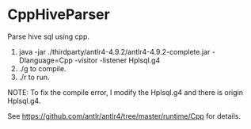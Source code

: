 # CppHiveParser

Parse hive sql using cpp.

1. java -jar ./thirdparty/antlr4-4.9.2/antlr4-4.9.2-complete.jar -Dlanguage=Cpp -visitor -listener Hplsql.g4
2. ./g to compile.
3. ./r to run.

NOTE: To fix the compile error, I modify the Hplsql.g4 and there is origin Hplsql.g4.

See https://github.com/antlr/antlr4/tree/master/runtime/Cpp for details.

